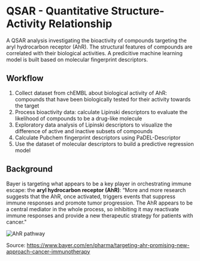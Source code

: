 # QSAR - Quantitative Structure-Activity Relationship

A QSAR analysis investigating the bioactivity of compounds targeting the aryl hydrocarbon receptor (AhR). The structural features of compounds are correlated with their biological activities. A predicitive machine learning model is built based on molecular fingerprint descriptors.

## Workflow

1. Collect dataset from chEMBL about biological activity of AhR: compounds that have been biologically tested for their activity towards the target
2. Process bioactivity data: calculate Lipinski descriptors to evaluate the likelihood of compounds to be a drug-like molecule
3. Exploratory data analysis of Lipinski descriptors to visualize the difference of active and inactive subsets of compounds
4. Calculate Pubchem fingerprint descriptors using PaDEL-Descriptor
5. Use the dataset of molecular descriptors to build a predictive regression model

## Background

Bayer is targeting what appears to be a key player in orchestrating immune escape: the **aryl hydrocarbon receptor (AhR)**: “More and more research suggests that the AhR, once activated, triggers events that suppress immune responses and promote tumor progression. The AhR appears to be a central mediator in the whole process, so inhibiting it may reactivate immune responses and provide a new therapeutic strategy for patients with cancer."

![AhR pathway](https://www.bayer.com/sites/default/files/styles/16_9_aspect_ratio/public/2021-09/Bayer-Ahr-Rezeptor_EN_01_0.png)

Source: https://www.bayer.com/en/pharma/targeting-ahr-promising-new-approach-cancer-immunotherapy
